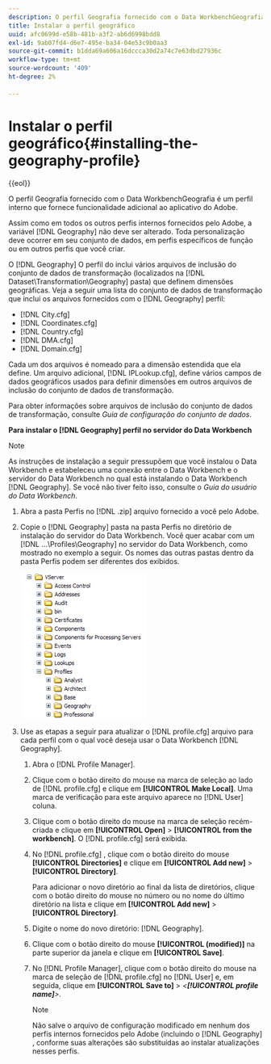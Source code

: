 ```yaml
---
description: O perfil Geografia fornecido com o Data WorkbenchGeografia é um perfil interno que fornece funcionalidade adicional ao aplicativo do Adobe.
title: Instalar o perfil geográfico
uuid: afc0699d-e58b-481b-a3f2-ab6d6998bdd8
exl-id: 9ab07fd4-d6e7-495e-ba34-04e53c9b0aa3
source-git-commit: b1dda69a606a16dccca30d2a74c7e63dbd27936c
workflow-type: tm+mt
source-wordcount: '409'
ht-degree: 2%

---
```


# Instalar o perfil geográfico{#installing-the-geography-profile}

{{eol}}

O perfil Geografia fornecido com o Data WorkbenchGeografia é um perfil interno que fornece funcionalidade adicional ao aplicativo do Adobe.

Assim como em todos os outros perfis internos fornecidos pelo Adobe, a variável [!DNL Geography] não deve ser alterado. Toda personalização deve ocorrer em seu conjunto de dados, em perfis específicos de função ou em outros perfis que você criar.

O [!DNL Geography] O perfil do inclui vários arquivos de inclusão do conjunto de dados de transformação (localizados na [!DNL Dataset\Transformation\Geography] pasta) que definem dimensões geográficas. Veja a seguir uma lista do conjunto de dados de transformação que inclui os arquivos fornecidos com o [!DNL Geography] perfil:

* [!DNL City.cfg]
* [!DNL Coordinates.cfg]
* [!DNL Country.cfg]
* [!DNL DMA.cfg]
* [!DNL Domain.cfg]

Cada um dos arquivos é nomeado para a dimensão estendida que ela define. Um arquivo adicional, [!DNL IPLookup.cfg], define vários campos de dados geográficos usados para definir dimensões em outros arquivos de inclusão do conjunto de dados de transformação.

Para obter informações sobre arquivos de inclusão do conjunto de dados de transformação, consulte *Guia de configuração do conjunto de dados*.

**Para instalar o [!DNL Geography] perfil no servidor do Data Workbench**

>[!NOTE]
>
>As instruções de instalação a seguir pressupõem que você instalou o Data Workbench e estabeleceu uma conexão entre o Data Workbench e o servidor do Data Workbench no qual está instalando o Data Workbench [!DNL Geography]. Se você não tiver feito isso, consulte o *Guia do usuário do Data Workbench*.

1. Abra a pasta Perfis no [!DNL .zip] arquivo fornecido a você pelo Adobe.
1. Copie o [!DNL Geography] pasta na pasta Perfis no diretório de instalação do servidor do Data Workbench. Você quer acabar com um [!DNL ...\Profiles\Geography] no servidor do Data Workbench, como mostrado no exemplo a seguir. Os nomes das outras pastas dentro da pasta Perfis podem ser diferentes dos exibidos.

   ![Informações da etapa](assets/Geo_installProfiles_dir.png)

1. Use as etapas a seguir para atualizar o [!DNL profile.cfg] arquivo para cada perfil com o qual você deseja usar o Data Workbench [!DNL Geography].

   1. Abra o [!DNL Profile Manager].
   1. Clique com o botão direito do mouse na marca de seleção ao lado de [!DNL profile.cfg] e clique em **[!UICONTROL Make Local]**. Uma marca de verificação para este arquivo aparece no [!DNL User] coluna.

   1. Clique com o botão direito do mouse na marca de seleção recém-criada e clique em **[!UICONTROL Open]** > **[!UICONTROL from the workbench]**. O [!DNL profile.cfg] será exibida.

   1. No [!DNL profile.cfg] , clique com o botão direito do mouse **[!UICONTROL Directories]** e clique em **[!UICONTROL Add new]** > **[!UICONTROL Directory]**.

      Para adicionar o novo diretório ao final da lista de diretórios, clique com o botão direito do mouse no número ou no nome do último diretório na lista e clique em **[!UICONTROL Add new]** > **[!UICONTROL Directory]**.

   1. Digite o nome do novo diretório: [!DNL Geography].
   1. Clique com o botão direito do mouse **[!UICONTROL (modified)]** na parte superior da janela e clique em **[!UICONTROL Save]**.

   1. No [!DNL Profile Manager], clique com o botão direito do mouse na marca de seleção de [!DNL profile.cfg] no [!DNL User] e, em seguida, clique em **[!UICONTROL Save to]** > *&lt;**[!UICONTROL profile name]**>*.

      >[!NOTE]
      >
      >Não salve o arquivo de configuração modificado em nenhum dos perfis internos fornecidos pelo Adobe (incluindo o [!DNL Geography] , conforme suas alterações são substituídas ao instalar atualizações nesses perfis.
